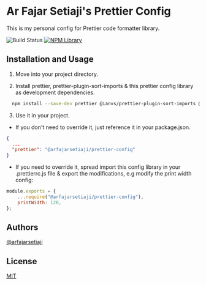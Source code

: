 # Ar Fajar Setiaji's Prettier Config

This is my personal config for Prettier code formatter library.

![Build Status](https://github.com/arfajarsetiaji/prettier-config/actions/workflows/publish.yml/badge.svg)
[![NPM Library](https://img.shields.io/npm/v/@arfajarsetiaji/prettier-config?style=flat-square)](https://www.npmjs.com/package/@arfajarsetiaji/prettier-config)

## Installation and Usage

1. Move into your project directory.

2. Install prettier, prettier-plugin-sort-imports & this prettier config library as development dependencies.

```bash
  npm install --save-dev prettier @ianvs/prettier-plugin-sort-imports @arfajarsetiaji/prettier-config
```

3. Use it in your project.

- If you don't need to override it, just reference it in your package.json.

```json
{
  ...
  "prettier": "@arfajarsetiaji/prettier-config"
}
```

- If you need to override it, spread import this config library in your .prettierrc.js file & export the modifications, e.g modify the print width config:

```js
module.exports = {
	...require("@arfajarsetiaji/prettier-config"),
	printWidth: 120,
};
```

## Authors

[@arfajarsetiaji](https://www.github.com/arfajarsetiaji)

## License

[MIT](https://github.com/arfajarsetiaji/prettier-config/blob/main/LICENSE)

